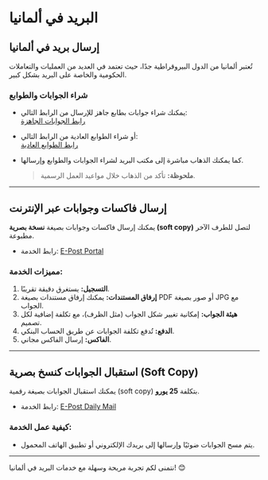 # البريد في ألمانيا

## إرسال بريد في ألمانيا

تُعتبر ألمانيا من الدول البيروقراطية جدًا، حيث تعتمد في العديد من العمليات والتعاملات الحكومية والخاصة على البريد بشكل كبير.

### شراء الجوابات والطوابع
- يمكنك شراء جوابات بطابع جاهز للإرسال من الرابط التالي:  
  [رابط الجوابات الجاهزة](https://www.efiliale.de/briefversand/vorfrankierte-umschlaege-und-karten)

- أو شراء الطوابع العادية من الرابط التالي:  
  [رابط الطوابع العادية](https://www.efiliale.de/briefversand/klassische-briefmarken)

- كما يمكنك الذهاب مباشرة إلى مكتب البريد لشراء الجوابات والطوابع وإرسالها.  
  > **ملحوظة:** تأكد من الذهاب خلال مواعيد العمل الرسمية.

---

## إرسال فاكسات وجوابات عبر الإنترنت

يمكنك إرسال فاكسات وجوابات بصيغة **نسخة بصرية (soft copy)** لتصل للطرف الآخر مطبوعة.  
- رابط الخدمة: [E-Post Portal](https://portal.epost.de/)

### مميزات الخدمة:
1. **التسجيل:** يستغرق دقيقة تقريبًا.  
2. **إرفاق المستندات:** يمكنك إرفاق مستندات بصيغة PDF أو صور بصيغة JPG مع الجواب.  
3. **هيئة الجواب:** إمكانية تغيير شكل الجواب (مثل الظرف)، مع تكلفة إضافية لكل تصميم.  
4. **الدفع:** تُدفع تكلفة الجوابات عن طريق الحساب البنكي.  
5. **الفاكس:** إرسال الفاكس مجاني.

---

## استقبال الجوابات كنسخ بصرية (Soft Copy)

يمكنك استقبال الجوابات بصيغة رقمية (soft copy) بتكلفة **25 يورو**.  
- رابط الخدمة: [E-Post Daily Mail](https://www.epost.de/privatkunden/brief-und-fax/taegliche-post-online-empfangen.html)

### كيفية عمل الخدمة:
- يتم مسح الجوابات ضوئيًا وإرسالها إلى بريدك الإلكتروني أو تطبيق الهاتف المحمول.

---

نتمنى لكم تجربة مريحة وسهلة مع خدمات البريد في ألمانيا! 😊